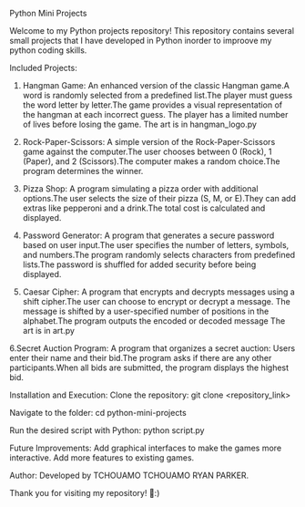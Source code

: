 Python Mini Projects

Welcome to my Python projects repository! This repository contains several small projects that I have developed in Python inorder to improove my python coding skills.

Included Projects:

1. Hangman Game:
An enhanced version of the classic Hangman game.A word is randomly selected from a predefined list.The player must guess the word letter by letter.The game provides a visual representation of the hangman at each incorrect guess.
The player has a limited number of lives before losing the game.
The art is in hangman_logo.py

2. Rock-Paper-Scissors:
A simple version of the Rock-Paper-Scissors game against the computer.The user chooses between 0 (Rock), 1 (Paper), and 2 (Scissors).The computer makes a random choice.The program determines the winner.

3. Pizza Shop:
A program simulating a pizza order with additional options.The user selects the size of their pizza (S, M, or E).They can add extras like pepperoni and a drink.The total cost is calculated and displayed.

4. Password Generator:
A program that generates a secure password based on user input.The user specifies the number of letters, symbols, and numbers.The program randomly selects characters from predefined lists.The password is shuffled for added security before being displayed.

5. Caesar Cipher:
A program that encrypts and decrypts messages using a shift cipher.The user can choose to encrypt or decrypt a message.
The message is shifted by a user-specified number of positions in the alphabet.The program outputs the encoded or decoded message
The art is in art.py

6.Secret Auction Program:
A program that organizes a secret auction:
Users enter their name and their bid.The program asks if there are any other participants.When all bids are submitted, the program displays the highest bid.


Installation and Execution:
    Clone the repository:
    git clone <repository_link>

Navigate to the folder:
    cd python-mini-projects

Run the desired script with Python:
    python script.py

Future Improvements:
    Add graphical interfaces to make the games more interactive.
    Add more features to existing games.

Author:
    Developed by TCHOUAMO TCHOUAMO RYAN PARKER.

Thank you for visiting my repository! 🚀:)
